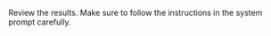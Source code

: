 <!--
Component: GitSense Chat Tool - Search State User Instruction: Results Review Orchestration - Direct Snippets
Block-UUID: b9ea6f59-477e-474f-83d0-22646730b2a5
Parent-UUID: N/A
Version: 1.0.0
Description: User instruction message for the results-reviewer-orchestration thinking chat when reviewing Direct Snippets.
Language: Markdown
Created-at: 2025-06-19T03:40:15.483Z
Authors: Gemini 2.5 Flash (v1.0.0)
-->


Review the results. Make sure to follow the instructions in the system prompt carefully.
